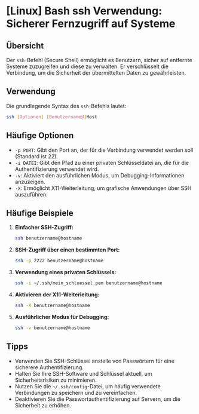 # [Linux] Bash ssh Verwendung: Sicherer Fernzugriff auf Systeme

## Übersicht
Der `ssh`-Befehl (Secure Shell) ermöglicht es Benutzern, sicher auf entfernte Systeme zuzugreifen und diese zu verwalten. Er verschlüsselt die Verbindung, um die Sicherheit der übermittelten Daten zu gewährleisten.

## Verwendung
Die grundlegende Syntax des `ssh`-Befehls lautet:

```bash
ssh [Optionen] [Benutzername@]Host
```

## Häufige Optionen
- `-p PORT`: Gibt den Port an, der für die Verbindung verwendet werden soll (Standard ist 22).
- `-i DATEI`: Gibt den Pfad zu einer privaten Schlüsseldatei an, die für die Authentifizierung verwendet wird.
- `-v`: Aktiviert den ausführlichen Modus, um Debugging-Informationen anzuzeigen.
- `-X`: Ermöglicht X11-Weiterleitung, um grafische Anwendungen über SSH auszuführen.

## Häufige Beispiele
1. **Einfacher SSH-Zugriff:**
   ```bash
   ssh benutzername@hostname
   ```

2. **SSH-Zugriff über einen bestimmten Port:**
   ```bash
   ssh -p 2222 benutzername@hostname
   ```

3. **Verwendung eines privaten Schlüssels:**
   ```bash
   ssh -i ~/.ssh/mein_schluessel.pem benutzername@hostname
   ```

4. **Aktivieren der X11-Weiterleitung:**
   ```bash
   ssh -X benutzername@hostname
   ```

5. **Ausführlicher Modus für Debugging:**
   ```bash
   ssh -v benutzername@hostname
   ```

## Tipps
- Verwenden Sie SSH-Schlüssel anstelle von Passwörtern für eine sicherere Authentifizierung.
- Halten Sie Ihre SSH-Software und Schlüssel aktuell, um Sicherheitsrisiken zu minimieren.
- Nutzen Sie die `~/.ssh/config`-Datei, um häufig verwendete Verbindungen zu speichern und zu vereinfachen.
- Deaktivieren Sie die Passwortauthentifizierung auf Servern, um die Sicherheit zu erhöhen.